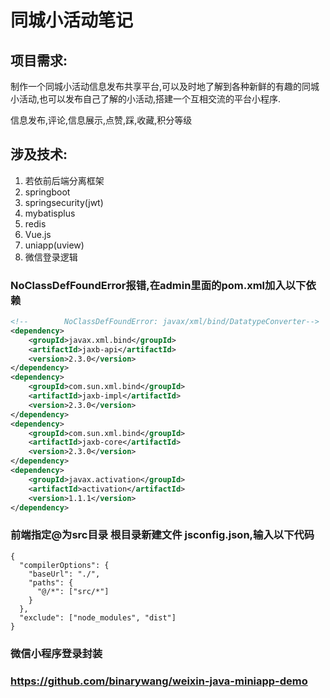 # 同城小活动笔记

## 项目需求:

制作一个同城小活动信息发布共享平台,可以及时地了解到各种新鲜的有趣的同城小活动,也可以发布自己了解的小活动,搭建一个互相交流的平台小程序.

信息发布,评论,信息展示,点赞,踩,收藏,积分等级

## 涉及技术:

1. 若依前后端分离框架 
2. springboot
3. springsecurity(jwt)
4. mybatisplus
5. redis
6. Vue.js
7. uniapp(uview)
8. 微信登录逻辑






### NoClassDefFoundError报错,在admin里面的pom.xml加入以下依赖

```xml
<!--        NoClassDefFoundError: javax/xml/bind/DatatypeConverter-->
<dependency>
    <groupId>javax.xml.bind</groupId>
    <artifactId>jaxb-api</artifactId>
    <version>2.3.0</version>
</dependency>
<dependency>
    <groupId>com.sun.xml.bind</groupId>
    <artifactId>jaxb-impl</artifactId>
    <version>2.3.0</version>
</dependency>
<dependency>
    <groupId>com.sun.xml.bind</groupId>
    <artifactId>jaxb-core</artifactId>
    <version>2.3.0</version>
</dependency>
<dependency>
    <groupId>javax.activation</groupId>
    <artifactId>activation</artifactId>
    <version>1.1.1</version>
</dependency>
```



### 前端指定@为src目录 根目录新建文件 jsconfig.json,输入以下代码

```
{
  "compilerOptions": {
    "baseUrl": "./",
    "paths": {
      "@/*": ["src/*"]
    }
  },
  "exclude": ["node_modules", "dist"]
}

```



### 微信小程序登录封装

### https://github.com/binarywang/weixin-java-miniapp-demo



